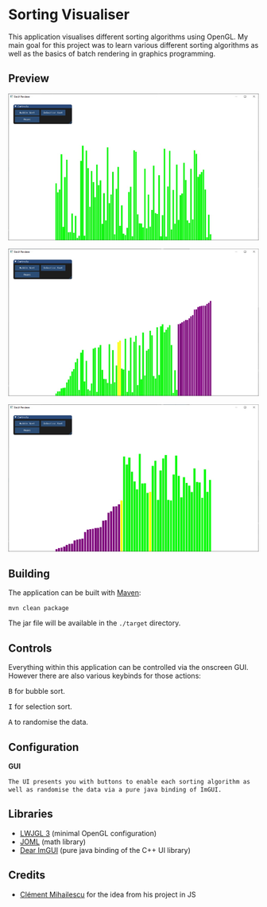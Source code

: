 # Sorting Visualiser
This application visualises different sorting algorithms using OpenGL.
My main goal for this project was to learn various different sorting algorithms as well
as the basics of batch rendering in graphics programming.

## Preview

![Preview One](docs/example1.jpg)

![Preview Two](docs/example2.jpg)

![Preview Three](docs/example3.jpg)

## Building

  The application can be built with [Maven](https://maven.apache.org/):
    
    mvn clean package
    
  The jar file will be available in the `./target` directory.
  
## Controls
  Everything within this application can be controlled via the onscreen GUI.
  However there are also various keybinds for those actions:
  
  <kbd>B</kbd> for bubble sort.
  
  <kbd>I</kbd> for selection sort.
  
  <kbd>A</kbd> to randomise the data.
  
## Configuration

**GUI**

    The UI presents you with buttons to enable each sorting algorithm as 
    well as randomise the data via a pure java binding of ImGUI. 
    
## Libraries

* [LWJGL 3](https://www.lwjgl.org/) (minimal OpenGL configuration)
* [JOML](https://github.com/JOML-CI/JOML) (math library)
* [Dear ImGUI](https://github.com/SpaiR/imgui-java) (pure java binding of the C++ UI library)

## Credits

* [Clément Mihailescu](https://github.com/clementmihailescu) for the idea from his project in JS